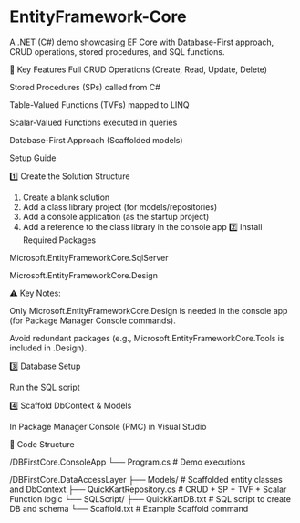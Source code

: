 # EntityFramework-Core
A .NET (C#) demo showcasing EF Core with Database-First approach, CRUD operations, stored procedures, and SQL functions.  


🌟 Key Features
 Full CRUD Operations (Create, Read, Update, Delete)  
 
 Stored Procedures (SPs) called from C#  
 
 Table-Valued Functions (TVFs) mapped to LINQ  
 
 Scalar-Valued Functions executed in queries  
 
 Database-First Approach (Scaffolded models)  
 

Setup Guide  

1️⃣ Create the Solution Structure  

1. Create a blank solution  
2. Add a class library project (for models/repositories)
3. Add a console application (as the startup project)
4. Add a reference to the class library in the console app
2️⃣ Install Required Packages

  Microsoft.EntityFrameworkCore.SqlServer  
  
  Microsoft.EntityFrameworkCore.Design  
  
  ⚠️ Key Notes:  
  
  Only Microsoft.EntityFrameworkCore.Design is needed in the console app (for Package Manager Console commands).  
  
  Avoid redundant packages (e.g., Microsoft.EntityFrameworkCore.Tools is included in .Design).  
  
3️⃣ Database Setup  

  Run the SQL script   
  
4️⃣ Scaffold DbContext & Models  

  In Package Manager Console (PMC) in Visual Studio  
  

📂 Code Structure  

/DBFirstCore.ConsoleApp
  └── Program.cs                   # Demo executions

/DBFirstCore.DataAccessLayer
  ├── Models/                      # Scaffolded entity classes and DbContext
  ├── QuickKartRepository.cs       # CRUD + SP + TVF + Scalar Function logic
  └── SQLScript/
       ├── QuickKartDB.txt         # SQL script to create DB and schema
       └── Scaffold.txt            # Example Scaffold command

 
